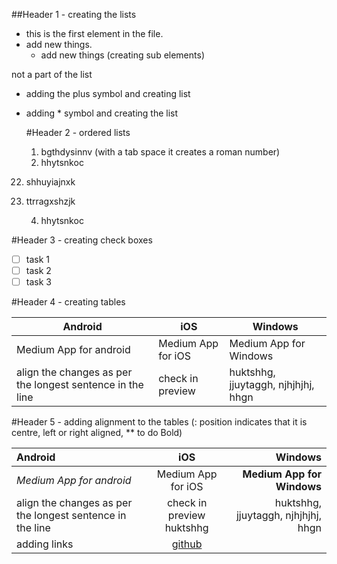 ##Header 1 - creating the lists

- this is the first element in the file.
-  add new things.
   - add new things (creating sub elements)

not a part of the list

+ adding the plus symbol and creating list

* adding * symbol and creating the list

  #Header 2 - ordered lists
  1. bgthdysinnv (with a tab space it creates a roman number)
  2. hhytsnkoc
22. shhuyiajnxk
23. ttrragxshzjk
    
    4. hhytsnkoc
       
  #Header 3 - creating check boxes
+ [ ] task 1
+ [ ] task 2
+ [ ] task 3

#Header 4 - creating tables

Android | iOS | Windows
--- | --- | ---
Medium App for android | Medium App for iOS | Medium App for Windows
align the changes as per the longest sentence in the line | check in preview | huktshhg, jjuytaggh, njhjhjhj, hhgn 

#Header 5 - adding alignment to the tables (: position indicates that it is centre, left or right aligned, ** to do Bold) 

Android | iOS | Windows
:--- | :---: | ---:
*Medium App for android* |  Medium App for iOS | **Medium App for Windows**
align the changes as per the longest sentence in the line | check in preview huktshhg | huktshhg, jjuytaggh, njhjhjhj, hhgn
| adding links  | [github](https://github.com/Sukanya-hub/GitGithubMasterclass) |   |



   


   
   
